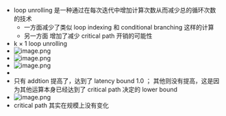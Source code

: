 - loop unrolling 是一种通过在每次迭代中增加计算次数从而减少总的循环次数的技术  
	- 一方面减少了类似 loop indexing 和 conditional branching 这样的计算  
	- 另一方面 增加了减少 critical path 开销的可能性  
- k × 1 loop unrolling  
- ![image.png](../assets/image_1675650365965_0.png)  
- ![image.png](../assets/image_1675650407951_0.png)  
- ![image.png](../assets/image_1675650455570_0.png)  
-  
- 只有 addtion 提高了，达到了 latency bound 1.0 ； 其他则没有提高，这是因为其他运算本身已经达到了 critical path 决定的 lower bound  
- ![image.png](../assets/image_1675650662039_0.png)  
- critical path 其实在规模上没有变化  
